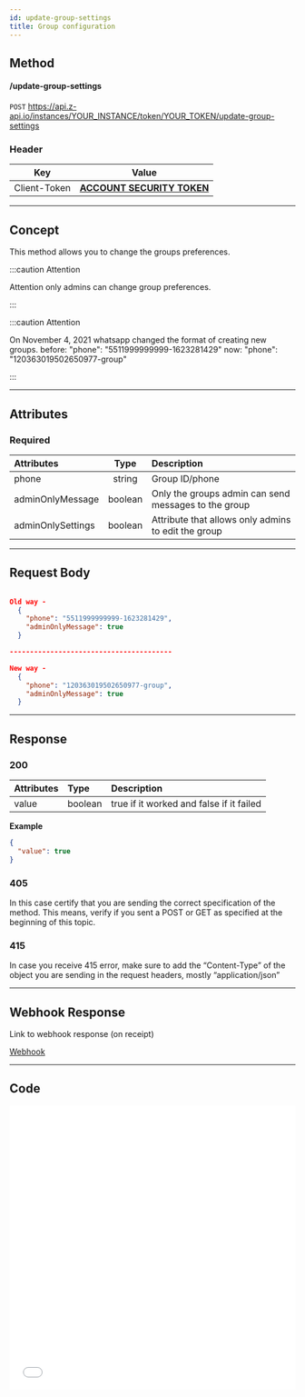 ```yaml
---
id: update-group-settings
title: Group configuration 
---
```


## Method 

#### /update-group-settings

`POST` https://api.z-api.io/instances/YOUR_INSTANCE/token/YOUR_TOKEN/update-group-settings

### Header

|      Key       |            Value            |
| :------------: |     :-----------------:     |
|  Client-Token  | **[ACCOUNT SECURITY TOKEN](../security/client-token)** |

---

## Concept

This method allows you to change the groups preferences.

:::caution Attention

Attention only admins can change group preferences.

:::

:::caution Attention

On November 4, 2021 whatsapp changed the format of creating new groups. before: "phone": "5511999999999-1623281429" now: "phone": "120363019502650977-group"

:::

---

## Attributes

### Required

| Attributes| Type | Description |
| :-- | :-: | :-- |
| phone | string | Group ID/phone |
| adminOnlyMessage | boolean | Only the groups admin can send messages to the group  |
| adminOnlySettings | boolean | Attribute that allows only admins to edit the group |

---

## Request Body

```json

Old way -
  {
    "phone": "5511999999999-1623281429",
    "adminOnlyMessage": true
  }

----------------------------------------

New way -
  {
    "phone": "120363019502650977-group",
    "adminOnlyMessage": true
  }

```

---

## Response

### 200

| Attributes | Type   | Description                                         |
| :-------- | :------ | :-------------------------------------------------- |
| value     | boolean | true if it worked and false if it failed            |

**Example**

```json
{
  "value": true
}
```

### 405

In this case certify that you are sending the correct specification of the method. This means, verify if you sent a POST or GET as specified at the beginning of this topic.

### 415

In case you receive 415 error, make sure to add the “Content-Type” of the object you are sending in the request headers, mostly “application/json”

---

## Webhook Response

Link to webhook response (on receipt)

[Webhook](../webhooks/on-message-received#response)

---

## Code

<iframe src="//api.apiembed.com/?source=https://raw.githubusercontent.com/Z-API/z-api-docs/main/json-examples/update-group-settings.json&targets=all" frameborder="0" scrolling="no" width="100%" height="500px" seamless></iframe>
